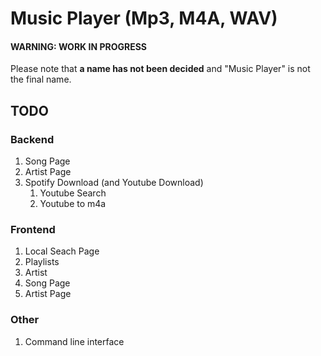 # Music Player (Mp3, M4A, WAV)<br/>
#### WARNING: WORK IN PROGRESS<br/>

Please note that **a name has not been decided** and "Music Player" is not the final name.<br/>

## TODO<br/>
### Backend<br/>
1. Song Page<br/>
2. Artist Page<br/>
3. Spotify Download (and Youtube Download)<br/>
	1. Youtube Search<br/>
	2. Youtube to m4a<br/>
### Frontend<br/>
1. Local Seach Page<br/>
2. Playlists<br/>
3. Artist<br/>
4. Song Page<br/>
4. Artist Page<br/>
### Other<br/>
1. Command line interface<br/>